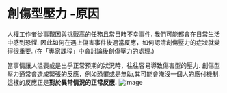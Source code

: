 [Title]: # (創傷壓力- 原因)
[Order]: # (0)

# 創傷型壓力 -原因

人權工作者從事艱困與挑戰高的任務且常目睹不幸事件. 我們可能都會在日常生活中感到恐懼. 因此如何在遇上傷害事件後適當反應，如何認清創傷壓力的症狀就變得很重要. (在「專家課程」中會討論後創傷壓力的處理.)

當事情讓人沮喪或是出乎正常預期的狀況時，往往容易導致傷害型的壓力. 創傷型壓力通常會造成緊張的反應，例如恐懼或是無助,其可能會淹沒一個人的應付機制. 這樣的反應正是**對於異常情況的正常反應.**
![image](stress3.png)
